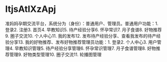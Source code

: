 # ItjsAtIXzApj
准妈妈孕期交流平台，系统分为（身份）：普通用户、管理员。普通用户功能：1. 登录2. 注册3. 首页4. 早教知识5. 待产经验分享6. 怀孕常识7. 月子食谱8. 好物推荐9. 圈子交流10. 个人中心11. 我的发布12. 发布待产经验分享、查看我发布的待产经验分享13. 我的好物推荐、发布好物推荐管理员功能：1. 登录2. 个人中心3. 用户管理4. 早教知识管理5. 待产经验分享管理6. 怀孕常识管理7. 月子食谱管理8. 好物推荐管理9. 好物类型管理10. 圈子交流11. 轮播图管理 
